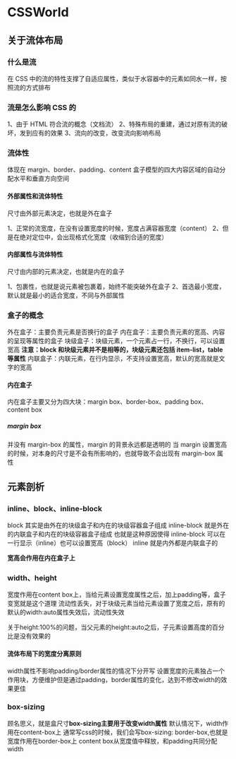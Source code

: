 # CSSWorld

## 关于流体布局

### 什么是流

在 CSS 中的流的特性支撑了自适应属性，类似于水容器中的元素如同水一样，按照流的方式排布

### 流是怎么影响 CSS 的

1、由于 HTML 符合流的概念（文档流）
2、特殊布局的重建，通过对原有流的破坏，发到应有的效果
3、流向的改变，改变流向影响布局

### 流体性

体现在 margin、border、padding、content 盒子模型的四大内容区域的自动分配水平和垂直方向空间

#### 外部属性和流体特性

尺寸由外部元素决定，也就是外在盒子

1、正常的流宽度，在没有设置宽度的时候，宽度占满容器宽度（content）
2、但是在绝对定位中，会出现格式化宽度（收缩到合适的宽度）

#### 内部属性与流体特性

尺寸由内部的元素决定，也就是内在的盒子

1、包裹性，也就是说元素被包裹着，始终不能突破外在盒子
2、首选最小宽度，默认就是最小的适合宽度，不同与外部属性

### 盒子的概念

外在盒子：主要负责元素是否换行的盒子
内在盒子：主要负责元素的宽高、内容的呈现等属性的盒子
块级盒子：块级元素，一个元素占一行，不换行，可以设置宽高
**注意：block 和块级元素并不是相等的，块级元素还包括 item-list，table 等属性**
内联盒子：内联元素，在行内显示，不支持设置宽高，默认的宽高就是文字的宽高

#### 内在盒子

内在盒子主要又分为四大块：margin box、border-box、padding box、content box

##### margin box

并没有 margin-box 的属性，margin 的背景永远都是透明的
当 margin 设置宽高的时候，对本身的尺寸是不会有所影响的，也就导致不会出现有 margin-box 属性

## 元素剖析

### inline、block、inline-block

block 其实是由外在的块级盒子和内在的块级容器盒子组成
inline-block 就是外在的内联盒子和内在的块级容器盒子组成
也就是这种原因使得 inline-block 可以在一行显示（inline）也可以设置宽高（block）
inline 就是内外都是内联盒子的

**宽高会作用在内在盒子上**

### width、height

宽度作用在content box上，当给元素设置宽度属性之后，加上padding等，盒子变宽就是这个道理
流动性丢失，对于块级元素当给元素设置了宽度之后，原有的默认的width:auto属性失效后，流动性失效

关于height:100%的问题，当父元素的height:auto之后，子元素设置高度的百分比是没有效果的


#### 流体布局下的宽度分离原则

width属性不影响padding/border属性的情况下分开写
设置宽度的元素独占一个作用块，方便维护但是通过padding，border属性的变化，达到不修改width的效果更佳

### box-sizing

顾名思义，就是盒尺寸**box-sizing主要用于改变width属性**
默认情况下，width作用在content-box上
通常写css的时候，我们会写box-sizing: border-box,也就是宽度作用在border-box上
content box从宽度值中释放，和padding共同分配width